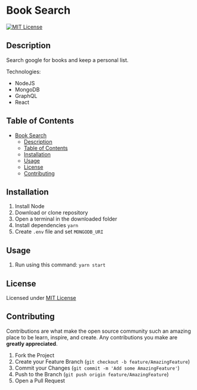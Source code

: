 # Book Search

[![MIT License](https://img.shields.io/badge/License-MIT-yellow.svg)](https://opensource.org/licenses/MIT)

## Description

Search google for books and keep a personal list.

Technologies:
* NodeJS
* MongoDB
* GraphQL
* React

## Table of Contents

- [Book Search](#book-search)
  - [Description](#description)
  - [Table of Contents](#table-of-contents)
  - [Installation](#installation)
  - [Usage](#usage)
  - [License](#license)
  - [Contributing](#contributing)

## Installation

1. Install Node
1. Download or clone repository
1. Open a terminal in the downloaded folder
1. Install dependencies `yarn`
1. Create `.env` file and set `MONGODB_URI`

## Usage

1. Run using this command: `yarn start`


## License

Licensed under [MIT License](https://opensource.org/licenses/MIT)

## Contributing

Contributions are what make the open source community such an amazing place to be learn, inspire, and create. Any contributions you make are **greatly appreciated**.

1. Fork the Project
2. Create your Feature Branch (`git checkout -b feature/AmazingFeature`)
3. Commit your Changes (`git commit -m 'Add some AmazingFeature'`)
4. Push to the Branch (`git push origin feature/AmazingFeature`)
5. Open a Pull Request